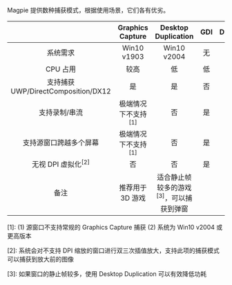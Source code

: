 Magpie 提供数种捕获模式，根据使用场景，它们各有优劣。

| | Graphics Capture | Desktop Duplication | GDI | DwmSharedSurface |
| :---: | :---: | :---: | :---: |:---: |
| 系统需求 | Win10 v1903 | Win10 v2004 | 无 | 无 |
| CPU 占用 | 较高 | 低 | 低 | 低 |
| 支持捕获 UWP/DirectComposition/DX12 | 是 | 是 | 否 | 否 |
| 支持录制/串流 | 极端情况下不支持<sup>[1]</sup> | 否 | 是 | 是 |
| 支持源窗口跨越多个屏幕 | 极端情况下不支持<sup>[1]</sup> | 否 | 是 | 是 |
| 无视 DPI 虚拟化<sup>[2]</sup> | 否 | 否 | 是| 是 |
| 备注 | 推荐用于 3D 游戏 | 适合静止帧较多的游戏<sup>[3]</sup>，可以捕获到弹窗 | | 占用的显存较少 |


[1]: (1) 源窗口不支持常规的 Graphics Capture 捕获 (2) 系统为 Win10 v2004 或更高版本

[2]: 系统会对不支持 DPI 缩放的窗口进行双三次插值放大，支持此项的捕获模式可以捕获到放大前的图像

[3]: 如果窗口的静止帧较多，使用 Desktop Duplication 可以有效降低功耗
